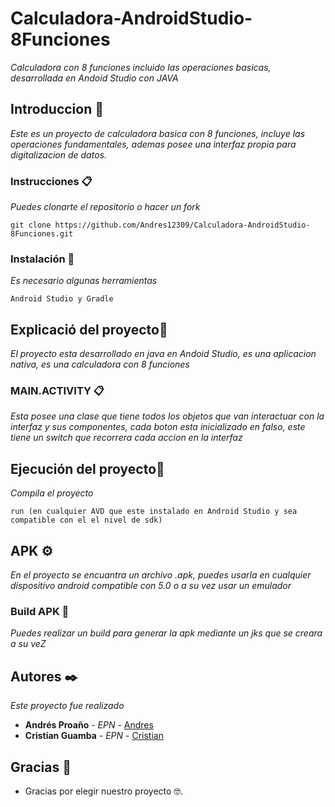 # Calculadora-AndroidStudio-8Funciones

_Calculadora con 8 funciones incluido las operaciones basicas, desarrollada en Andoid Studio con JAVA_

## Introduccion 🚀

_Este es un proyecto de calculadora basica con 8 funciones, incluye las operaciones fundamentales, ademas posee una interfaz propia para digitalizacion de datos._

### Instrucciones 📋

_Puedes clonarte el repositorio o hacer un fork_

```
git clone https://github.com/Andres12309/Calculadora-AndroidStudio-8Funciones.git
```

### Instalación 🔧

_Es necesario algunas herramientas_

```
Android Studio y Gradle
```

## Explicació del proyecto🔩

_El proyecto esta desarrollado en java en Andoid Studio, es una aplicacion nativa, es una calculadora con 8 funciones_

### MAIN.ACTIVITY 📋

_Esta posee una clase que tiene todos los objetos que van interactuar con la interfaz y sus componentes, cada boton esta inicializado en falso, este tiene un switch que recorrera cada accion en la interfaz_

## Ejecución del proyecto🔩

_Compila el proyecto_

```
run (en cualquier AVD que este instalado en Android Studio y sea compatible con el el nivel de sdk)
```

## APK ⚙️

_En el proyecto se encuantra un archivo .apk, puedes usarla en cualquier dispositivo android compatible con 5.0 o a su vez usar un emulador_

### Build APK 🔩

_Puedes realizar un build para generar la apk mediante un jks que se creara a su veZ_

## Autores ✒️

_Este proyecto fue realizado_

* **Andrés Proaño** - *EPN* - [Andres](https://github.com/Andres12309)
* **Cristian Guamba** - *EPN* - [Cristian](https://github.com/Cristiangpbf)

## Gracias 🎁

* Gracias por elegir nuestro proyecto 🤓.

